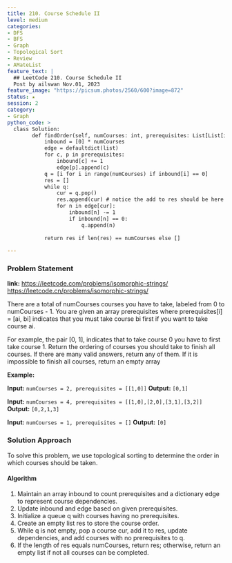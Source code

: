 ```yaml
---
title: 210. Course Schedule II
level: medium
categories:
- DFS
- BFS
- Graph
- Topological Sort
- Review
- AMateList
feature_text: |
  ## LeetCode 210. Course Schedule II
  Post by ailswan Nov.01, 2023
feature_image: "https://picsum.photos/2560/600?image=872"
status: ★
session: 2
category:
- Graph
python_code: >
  class Solution:
        def findOrder(self, numCourses: int, prerequisites: List[List[int]]) -> List[int]:
            inbound = [0] * numCourses
            edge = defaultdict(list)
            for c, p in prerequisites:
                inbound[c] += 1
                edge[p].append(c)
            q = [i for i in range(numCourses) if inbound[i] == 0]
            res = []
            while q:
                cur = q.pop()
                res.append(cur) # notice the add to res should be here
                for n in edge[cur]:
                    inbound[n] -= 1
                    if inbound[n] == 0:
                        q.append(n)
            
            return res if len(res) == numCourses else []
            
---
```


### Problem Statement
**link:**
https://leetcode.com/problems/isomorphic-strings/
https://leetcode.cn/problems/isomorphic-strings/
 
There are a total of numCourses courses you have to take, labeled from 0 to numCourses - 1. You are given an array prerequisites where prerequisites[i] = [ai, bi] indicates that you must take course bi first if you want to take course ai.

For example, the pair [0, 1], indicates that to take course 0 you have to first take course 1.
Return the ordering of courses you should take to finish all courses. If there are many valid answers, return any of them. If it is impossible to finish all courses, return an empty array

**Example:**

**Input:** `numCourses = 2, prerequisites = [[1,0]]`
**Output:** `[0,1]`
 
**Input:** `numCourses = 4, prerequisites = [[1,0],[2,0],[3,1],[3,2]]`
**Output:** `[0,2,1,3]`
 
**Input:** `numCourses = 1, prerequisites = []`
**Output:** `[0]`

### Solution Approach
To solve this problem, we use topological sorting to determine the order in which courses should be taken.

#### Algorithm
1. Maintain an array inbound to count prerequisites and a dictionary edge to represent course dependencies.
2. Update inbound and edge based on given prerequisites.
3. Initialize a queue q with courses having no prerequisites.
4. Create an empty list res to store the course order.
5. While q is not empty, pop a course cur, add it to res, update dependencies, and add courses with no prerequisites to q.
6. If the length of res equals numCourses, return res; otherwise, return an empty list if not all courses can be completed.